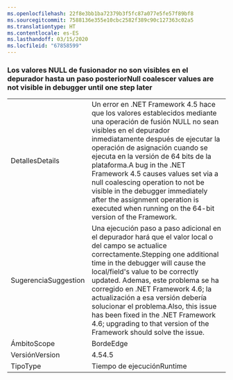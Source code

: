 ```yaml
---
ms.openlocfilehash: 22f8e3bb1ba72379b3f5fc87a077e5fe57f89bf8
ms.sourcegitcommit: 7588136e355e10cbc2582f389c90c127363c02a5
ms.translationtype: HT
ms.contentlocale: es-ES
ms.lasthandoff: 03/15/2020
ms.locfileid: "67858599"
---
```

### <a name="null-coalescer-values-are-not-visible-in-debugger-until-one-step-later"></a><span data-ttu-id="897dc-101">Los valores NULL de fusionador no son visibles en el depurador hasta un paso posterior</span><span class="sxs-lookup"><span data-stu-id="897dc-101">Null coalescer values are not visible in debugger until one step later</span></span>

|   |   |
|---|---|
|<span data-ttu-id="897dc-102">Detalles</span><span class="sxs-lookup"><span data-stu-id="897dc-102">Details</span></span>|<span data-ttu-id="897dc-103">Un error en .NET Framework 4.5 hace que los valores establecidos mediante una operación de fusión NULL no sean visibles en el depurador inmediatamente después de ejecutar la operación de asignación cuando se ejecuta en la versión de 64 bits de la plataforma.</span><span class="sxs-lookup"><span data-stu-id="897dc-103">A bug in the .NET Framework 4.5 causes values set via a null coalescing operation to not be visible in the debugger immediately after the assignment operation is executed when running on the 64-bit version of the Framework.</span></span>|
|<span data-ttu-id="897dc-104">Sugerencia</span><span class="sxs-lookup"><span data-stu-id="897dc-104">Suggestion</span></span>|<span data-ttu-id="897dc-105">Una ejecución paso a paso adicional en el depurador hará que el valor local o del campo se actualice correctamente.</span><span class="sxs-lookup"><span data-stu-id="897dc-105">Stepping one additional time in the debugger will cause the local/field's value to be correctly updated.</span></span> <span data-ttu-id="897dc-106">Ademas, este problema se ha corregido en .NET Framework 4.6; la actualización a esa versión debería solucionar el problema.</span><span class="sxs-lookup"><span data-stu-id="897dc-106">Also, this issue has been fixed in the .NET Framework 4.6; upgrading to that version of the Framework should solve the issue.</span></span>|
|<span data-ttu-id="897dc-107">Ámbito</span><span class="sxs-lookup"><span data-stu-id="897dc-107">Scope</span></span>|<span data-ttu-id="897dc-108">Borde</span><span class="sxs-lookup"><span data-stu-id="897dc-108">Edge</span></span>|
|<span data-ttu-id="897dc-109">Versión</span><span class="sxs-lookup"><span data-stu-id="897dc-109">Version</span></span>|<span data-ttu-id="897dc-110">4.5</span><span class="sxs-lookup"><span data-stu-id="897dc-110">4.5</span></span>|
|<span data-ttu-id="897dc-111">Tipo</span><span class="sxs-lookup"><span data-stu-id="897dc-111">Type</span></span>|<span data-ttu-id="897dc-112">Tiempo de ejecución</span><span class="sxs-lookup"><span data-stu-id="897dc-112">Runtime</span></span>|
